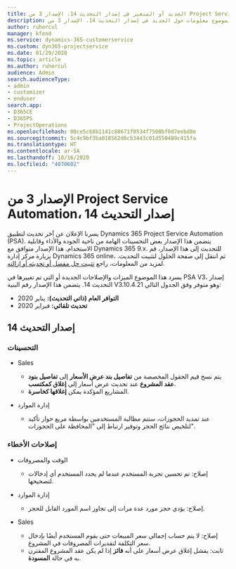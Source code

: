 ```yaml
---
title: الجديد أو المتغير في إصدار التحديث 14، الإصدار 3 من Project Service Automation
description: يقدم هذا الموضوع معلومات حول الجديد في إصدار التحديث 14، الإصدار 3 من Project Service Automation.
author: ruhercul
manager: kfend
ms.service: dynamics-365-customerservice
ms.custom: dyn365-projectservice
ms.date: 01/29/2020
ms.topic: article
ms.author: ruhercul
audience: Admin
search.audienceType:
- admin
- customizer
- enduser
search.app:
- D365CE
- D365PS
- ProjectOperations
ms.openlocfilehash: 00ce5c68b1141c88671f0534f7500bf0d7eebd8e
ms.sourcegitcommit: 5c4c9bf3ba018562d6cb3443c01d550489c415fa
ms.translationtype: HT
ms.contentlocale: ar-SA
ms.lasthandoff: 10/16/2020
ms.locfileid: "4070602"
---
```

# <a name="project-service-automation-update-release-14-v3"></a>الإصدار 3 من Project Service Automation، إصدار التحديث 14
يسرنا الإعلان عن آخر تحديث لتطبيق Dynamics 365 Project Service Automation (PSA). يتضمن هذا الإصدار بعض التحسينات الهامة من ناحية الجودة والأداء وقابلية الاستخدام. هذا الإصدار متوافق مع Dynamics 365 9.x. للتحديث إلى هذا الإصدار، قم بزيارة مركز إدارة Dynamics 365 online، ثم انتقل إلى صفحة الحلول لتثبيت التحديث. لمزيد من المعلومات، راجع [تثبيت حل مفضل أو تحديثه أو إزالته](https://docs.microsoft.com/power-platform/admin/install-remove-preferred-solution).

يسرد هذا الموضوع الميزات والإصلاحات الجديدة أو التي تم تغييرها في PSA V3، إصدار التحديث 14. يتضمن هذا الإصدار رقم البنية V3.10.4.21 وهو متوفر وفق الجدول التالي:

- **التوافر العام (ذاتي التحديث):** يناير 2020
- **تحديث تلقائي:** فبراير 2020

## <a name="update-release-14"></a>إصدار التحديث 14

### <a name="enhancements"></a>التحسينات

- ‏‏Sales

     - يتم نسخ قيم الحقول المخصصة من **تفاصيل بند عرض الأسعار‬‬** إلى **تفاصيل بنود عقد المشروع‬** عند تحديث عرض أسعار إلى **إغلاق كمكتسب**.
     - المشاريع المؤكدة يمكن **إغلاقها كخاسرة**.

- إدارة الموارد

     - عند تمديد الحجوزات، ستتم مطالبة المستخدمين بواسطة مربع حوار تأكيد لتلخيص نتائج الحجز وتوفير ارتباط إلى "المحافظة على الحجوزات‬".


### <a name="bug-fixes"></a>إصلاحات الأخطاء

- الوقت والمصروفات

     - إصلاح: تم تحسين تجربة المستخدم عندما لم يحدد المستخدم أي إدخالات لتصحيحها.

- إدارة الموارد

     - إصلاح: يؤدي حجز مورد عدة مرات إلى تجاوز اسم المورد القابل للحجز.

- ‏‏Sales

     - إصلاح: لا يتم حساب إجمالي سعر المبيعات حتى يقوم المستخدم أيضًا بإدخال سعر التكلفة لتقديرات المصروفات في المشروع.
     - ثابت: يفشل إغلاق عرض أسعار على أنه **فائز** إذا لم يكن عقد المشروع المقترن به في حالة **المسودة**.

